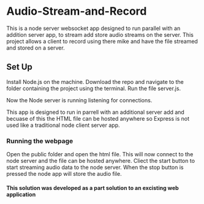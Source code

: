 # Audio-Stream-and-Record
This is a node server websocket app designed to run parallel with an addition server app, to stream add store audio streams on the server. 
This project allows a client to record using there mike and have the file streamed and stored on a server.

## Set Up
Install Node.js on the machine.
Download the repo and navigate to the folder containing the project using the terminal.
Run the file server.js.

Now the Node server is running listening for connections.

This app is designed to run in parrell with an additional server add and becuase of this the HTML file can be hosted anywhere so Express is not used like a traditional node client server app.

### Running the webpage

Open the public folder and open the html file. This will now connect to the node server and the file can be hosted anywhere. Cliect the start button to start streaming audio data to the node server. When the stop button is pressed the node app will store the audio file.

#### This solution was developed as a part solution to an excisting web application




